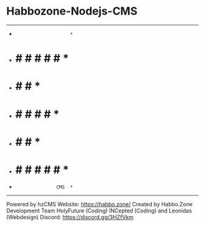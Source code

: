 # Habbozone-Nodejs-CMS
* * * * * * * * * * * * * * 
*                         *
*   #     #   # # # #     *
*   #     #         #     *
*   # # # #       #       *
*   #     #     #         *
*   #     #    # # # #    *
*                    CMS  *
* * * * * * * * * * * * * *
Powered by hzCMS 
Website: https://habbo.zone/
Created by Habbo.Zone Development Team
HolyFuture (Coding) 
INCepted (Coding)
and Leonidas (Webdesign)
Discord: https://discord.gg/3HZfVkm
